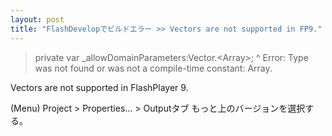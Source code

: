 ```yaml
---
layout: post
title: "FlashDevelopでビルドエラー >> Vectors are not supported in FP9."
---
```


<blockquote>
private var _allowDomainParameters:Vector.&lt;Array&gt;;
^
Error: Type was not found or was not a compile-time constant: Array.
</blockquote>


Vectors are not supported in FlashPlayer 9.

(Menu) Project > Properties... > Outputタブ
もっと上のバージョンを選択する。
